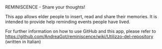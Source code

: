 REMINISCENCE - Share your thoughts!

This app allows elder people to insert, read and share their memories. It is intended to provide help reminding events people have lived.

For further information on how to use GitHub and this app, please refer to https://github.com/AndreaGot/reminiscence/wiki/Utilizzo-del-repository (written in Italian) 